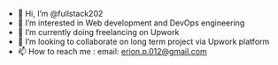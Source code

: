 - 👋 Hi, I’m @fullstack202
- 👀 I’m interested in Web development and DevOps engineering
- 🌱 I’m currently doing freelancing on Upwork
- 💞️ I’m looking to collaborate on long term project via Upwork platform
- 📫 How to reach me : email: erion.p.012@gmail.com

<!---
fullstack202/fullstack202 is a ✨ special ✨ repository because its `README.md` (this file) appears on your GitHub profile.
You can click the Preview link to take a look at your changes.
--->
